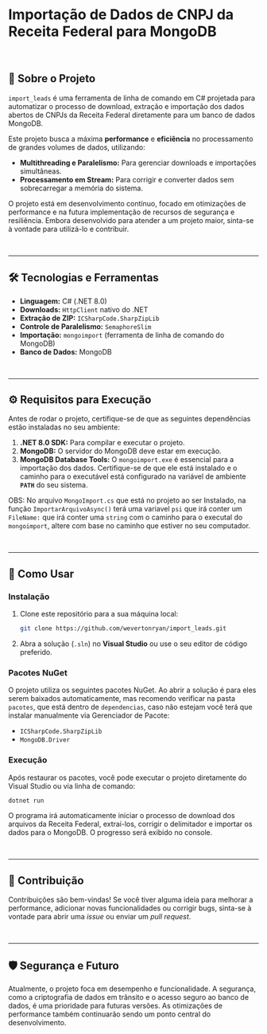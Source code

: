 # Importação de Dados de CNPJ da Receita Federal para MongoDB

<br>

## 🚀 Sobre o Projeto

`import_leads` é uma ferramenta de linha de comando em C\# projetada para automatizar o processo de download, extração e importação dos dados abertos de CNPJs da Receita Federal diretamente para um banco de dados MongoDB.

Este projeto busca a máxima **performance** e **eficiência** no processamento de grandes volumes de dados, utilizando:

  - **Multithreading e Paralelismo:** Para gerenciar downloads e importações simultâneas.
  - **Processamento em Stream:** Para corrigir e converter dados sem sobrecarregar a memória do sistema.

O projeto está em desenvolvimento contínuo, focado em otimizações de performance e na futura implementação de recursos de segurança e resiliência. Embora desenvolvido para atender a um projeto maior, sinta-se à vontade para utilizá-lo e contribuir.

<br>

-----

## 🛠️ Tecnologias e Ferramentas

  - **Linguagem:** C\# (.NET 8.0)
  - **Downloads:** `HttpClient` nativo do .NET
  - **Extração de ZIP:** `ICSharpCode.SharpZipLib`
  - **Controle de Paralelismo:** `SemaphoreSlim`
  - **Importação:** `mongoimport` (ferramenta de linha de comando do MongoDB)
  - **Banco de Dados:** MongoDB

<br>

-----

## ⚙️ Requisitos para Execução

Antes de rodar o projeto, certifique-se de que as seguintes dependências estão instaladas no seu ambiente:

1.  **.NET 8.0 SDK:** Para compilar e executar o projeto.
2.  **MongoDB:** O servidor do MongoDB deve estar em execução.
3.  **MongoDB Database Tools:** O `mongoimport.exe` é essencial para a importação dos dados. Certifique-se de que ele está instalado e o caminho para o executável está configurado na variável de ambiente **`PATH`** do seu sistema. <br>

OBS: No arquivo `MongoImport.cs` que está no projeto ao ser Instalado, na função `ImportarArquivoAsync()` terá uma variavel `psi` que irá conter um `FileName:` que irá conter uma `string` com o caminho para o executal do `mongoimport`, altere com base no caminho que estiver no seu computador.

<br>

-----

## 📝 Como Usar

### Instalação

1.  Clone este repositório para a sua máquina local:
    ```bash
    git clone https://github.com/wevertonryan/import_leads.git
    ```
2.  Abra a solução (`.sln`) no **Visual Studio** ou use o seu editor de código preferido.

### Pacotes NuGet

O projeto utiliza os seguintes pacotes NuGet. Ao abrir a solução é para eles serem baixados automaticamente, mas recomendo verificar na pasta `pacotes`, que está dentro de `dependencias`, caso não estejam você terá que instalar manualmente via Gerenciador de Pacote:

  - `ICSharpCode.SharpZipLib`
  - `MongoDB.Driver`

### Execução

Após restaurar os pacotes, você pode executar o projeto diretamente do Visual Studio ou via linha de comando:

```bash
dotnet run
```

O programa irá automaticamente iniciar o processo de download dos arquivos da Receita Federal, extraí-los, corrigir o delimitador e importar os dados para o MongoDB. O progresso será exibido no console.

<br>

-----

## 🤝 Contribuição

Contribuições são bem-vindas\! Se você tiver alguma ideia para melhorar a performance, adicionar novas funcionalidades ou corrigir bugs, sinta-se à vontade para abrir uma *issue* ou enviar um *pull request*.

<br>

-----

## 🛡️ Segurança e Futuro

Atualmente, o projeto foca em desempenho e funcionalidade. A segurança, como a criptografia de dados em trânsito e o acesso seguro ao banco de dados, é uma prioridade para futuras versões. As otimizações de performance também continuarão sendo um ponto central do desenvolvimento.
